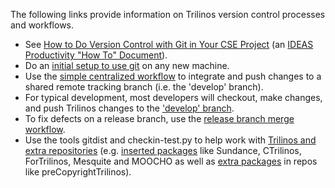 The following links provide information on Trilinos version control processes and workflows.

* See [How to Do Version Control with Git in Your CSE Project](http://ideas-productivity.org/wordpress/wp-content/uploads/2015/04/IDEAS-VCHowToVersionControlwithGit-V0.2.pdf) (an [IDEAS Productivity "How To" Document](https://ideas-productivity.org/resources/howtos/)).
* Do an [initial setup to use git](https://github.com/trilinos/Trilinos/wiki/VC-|-Initial-Git-Setup) on any new machine.
* Use the [simple centralized workflow](https://github.com/trilinos/Trilinos/wiki/VC-|-Simple-Centralized-Workflow) to integrate and push changes to a shared remote tracking branch (i.e. the 'develop' branch).
* For typical development, most developers will checkout, make changes, and push Trilinos changes to the ['develop' branch](https://github.com/trilinos/Trilinos/wiki/VC-|-'develop'-'master'-workflow).
* To fix defects on a release branch, use the [release branch merge workflow](???).
* Use the tools gitdist and checkin-test.py to help work with [Trilinos and extra repositories](???) (e.g. [inserted packages](https://docs.google.com/document/d/1fLSz7FM8hzmIfr84jQ9B9-C7eXhdLBu0aUyXfKS3XCU/edit#bookmark=id.nnw9n1fjkn34) like Sundance, CTrilinos, ForTrilinos, Mesquite and MOOCHO as well as [extra packages](https://docs.google.com/document/d/1fLSz7FM8hzmIfr84jQ9B9-C7eXhdLBu0aUyXfKS3XCU/edit#bookmark=id.x7n2akjjfrim) in repos like preCopyrightTrilinos).